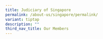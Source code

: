 ```yaml
---
title: Judiciary of Singapore
permalink: /about-us/singapore/permalink/
variant: tiptap
description: ""
third_nav_title: Our Members
---
```

